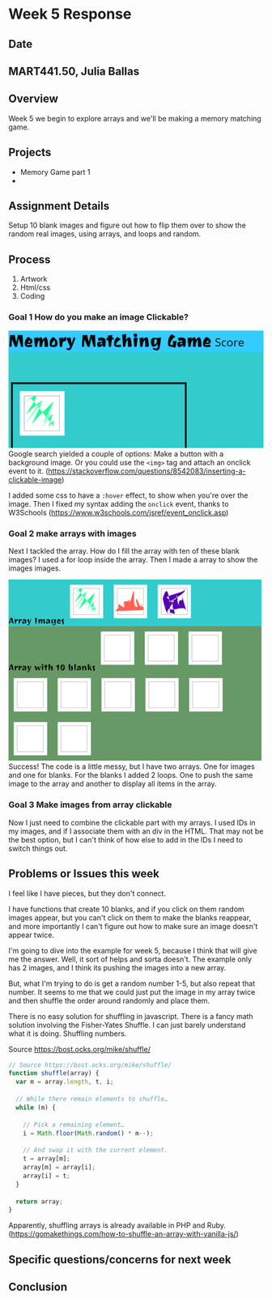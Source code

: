 # Week 5 Response
## Date
## MART441.50, Julia Ballas


## Overview

Week 5 we begin to explore arrays and we'll be making a memory matching game.

## Projects

- Memory Game part 1
-

## Assignment Details

Setup 10 blank images and figure out how to flip them over to show the random real images, using arrays, and loops and random.

## Process

1. Artwork
2. Html/css
3. Coding


### Goal 1 How do you make an image Clickable?
![clickable images](./images/screenshot_clickable.png)
Google search yielded a couple of options:
Make a button with a background image. Or you could use the `<img>` tag and attach an onclick event to it. (https://stackoverflow.com/questions/8542083/inserting-a-clickable-image)

I added some css to have a `:hover` effect, to show when you're over the image. Then I fixed my syntax adding the `onclick` event, thanks to W3Schools (https://www.w3schools.com/jsref/event_onclick.asp)

### Goal 2 make arrays with images

Next I tackled the array. How do I fill the array with ten of these blank images? I used a for loop inside the array. Then I made a array to show the images images.

![two arrays with images and blank cards](./images/screenshot_arrays.png)
Success! The code is a little messy, but I have two arrays. One for images and one for blanks. For the blanks I added 2 loops. One to push the same image to the array and another to display all items in the array.

### Goal 3 Make images from array clickable

Now I just need to combine the clickable part with my arrays. I used IDs in my images, and if I associate them with an div in the HTML. That may not be the best option, but I can't think of how else to add in the IDs I need to switch things out.

## Problems or Issues this week

I feel like I have pieces, but they don't connect.

I have functions that create 10 blanks, and if you click on them random images appear, but you can't click on them to make the blanks reappear, and more importantly I can't figure out how to make sure an image doesn't appear twice.

I'm going to dive into the example for week 5, because I think that will give me the answer. Well, it sort of helps and sorta doesn't. The example only has 2 images, and I think its pushing the images into a new array.

But, what I'm trying to do is get a random number 1-5, but also repeat that number. It seems to me that we could just put the image in my array twice and then shuffle the order around randomly and place them.

There is no easy solution for shuffling in javascript. There is a fancy math solution involving the Fisher-Yates Shuffle. I can just barely understand what it is doing. Shuffling numbers.

Source https://bost.ocks.org/mike/shuffle/
```js
// Source https://bost.ocks.org/mike/shuffle/
function shuffle(array) {
  var m = array.length, t, i;

  // While there remain elements to shuffle…
  while (m) {

    // Pick a remaining element…
    i = Math.floor(Math.random() * m--);

    // And swap it with the current element.
    t = array[m];
    array[m] = array[i];
    array[i] = t;
  }

  return array;
}
```

Apparently, shuffling arrays is already available in PHP and Ruby. (https://gomakethings.com/how-to-shuffle-an-array-with-vanilla-js/)



## Specific questions/concerns for next week

## Conclusion

